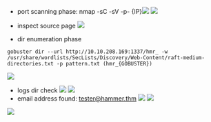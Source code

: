 - port scanning phase:
	nmap -sC -sV -p- {IP}![](Pasted%20image%2020241206130150.png)
![](Pasted%20image%2020241206131016.png)

- inspect source page
![](Pasted%20image%2020241206131028.png)

- dir enumeration phase
```
gobuster dir --url http://10.10.208.169:1337/hmr_ -w /usr/share/wordlists/SecLists/Discovery/Web-Content/raft-medium-directories.txt -p pattern.txt (hmr_{GOBUSTER})
```
![](Pasted%20image%2020241206145639.png)

- logs dir check
	![](Pasted%20image%2020241206145719.png)
	![](Pasted%20image%2020241206145732.png)
- email address found: tester@hammer.thm
	![](Pasted%20image%2020241206145934.png)
		![](Pasted%20image%2020241206150228.png)

![](Pasted%20image%2020241206151052.png)
